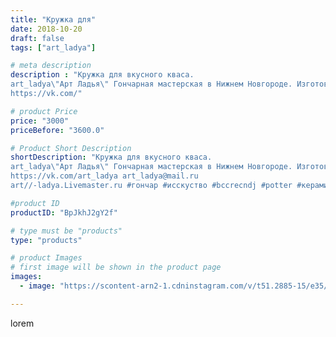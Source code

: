 ```yaml
---
title: "Кружка для"
date: 2018-10-20
draft: false
tags: ["art_ladya"]

# meta description
description : "Кружка для вкусного кваса.
art_ladya\"Арт Ладья\" Гончарная мастерская в Нижнем Новгороде. Изготовление керамики и мастер//-классы по обучению. 
https://vk.com/"

# product Price
price: "3000"
priceBefore: "3600.0"

# Product Short Description
shortDescription: "Кружка для вкусного кваса.
art_ladya\"Арт Ладья\" Гончарная мастерская в Нижнем Новгороде. Изготовление керамики и мастер//-классы по обучению. 
https://vk.com/art_ladya art_ladya@mail.ru 
art//-ladya.Livemaster.ru #гончар #исскуство #bccrecndj #potter #керамикадляинтерьера #керамикаручнаяработа #гончарнаямастерская #керамиканазаказ #handmade #посудаизглины #керамика #гончарнаяпосуда #эксклюзивнаякерамика #dishes #decor #ceramicar #mug #claygoods #tankard #earthenware #ceramic #design #кружка #magic #restaurant #ceramicart #квас #pint #clay #авторскаякерамика"

#product ID
productID: "BpJkhJ2gY2f"

# type must be "products"
type: "products"

# product Images
# first image will be shown in the product page
images:
  - image: "https://scontent-arn2-1.cdninstagram.com/v/t51.2885-15/e35/42963924_728702487481682_3785989387805083496_n.jpg?se=7&tp=1&_nc_ht=scontent-arn2-1.cdninstagram.com&_nc_cat=102&_nc_ohc=jTx6DL8InjoAX_xV9od&ccb=7-4&oh=e75ac98545d7009ab9e0a5b26c69c84f&oe=6085731D&_nc_sid=86f79a&ig_cache_key=MTg5NDIwNTcyNjI4MTI3MjczNQ%3D%3D.2-ccb7-4"

---
```

lorem
